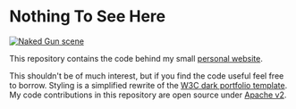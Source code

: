 # Nothing To See Here

[![Naked Gun scene](https://img.youtube.com/vi/pdFl__NlOpA/0.jpg)](https://www.youtube.com/watch?v=pdFl__NlOpA)

This repository contains the code behind my small [personal website](https://www.atagar.com/).

This shouldn't be of much interest, but if you find the code useful feel free to borrow. Styling is a simplified rewrite of the [W3C dark portfolio template](https://www.w3schools.com/w3css/tryw3css_templates_dark_portfolio.htm). My code contributions in this repository are open source under [Apache v2](https://www.apache.org/licenses/LICENSE-2.0).

